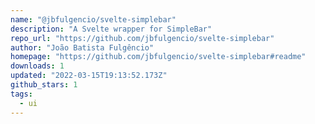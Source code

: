 ```yaml
---
name: "@jbfulgencio/svelte-simplebar"
description: "A Svelte wrapper for SimpleBar"
repo_url: "https://github.com/jbfulgencio/svelte-simplebar"
author: "João Batista Fulgêncio"
homepage: "https://github.com/jbfulgencio/svelte-simplebar#readme"
downloads: 1
updated: "2022-03-15T19:13:52.173Z"
github_stars: 1
tags: 
  - ui
---
```

